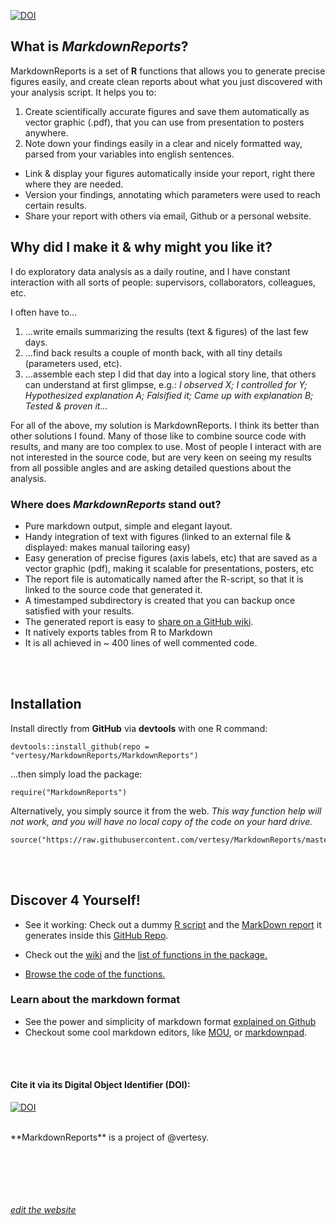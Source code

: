 

[![DOI](https://zenodo.org/badge/doi/10.5281/zenodo.45945.svg)](http://dx.doi.org/10.5281/zenodo.45945)


## What is ***MarkdownReports***?

MarkdownReports is a set of **R** functions that allows you to generate precise figures easily, and create clean reports about what you just discovered with your analysis script. It helps you to:


1. Create scientifically accurate figures and save them automatically as vector graphic (.pdf), that you can use from presentation to posters anywhere.
2. Note down your findings easily in a clear and nicely formatted way, parsed from your variables into english sentences.
- Link & display your figures automatically inside your report, right there where they are needed.
- Version your findings, annotating which parameters were used to reach certain results.
- Share your report with others via email, Github or a personal website.

 
## Why did I make it & why might you like it?

I do exploratory data analysis as a daily routine, and I have constant interaction with all sorts of people: supervisors, collaborators, colleagues, etc. 

I often have to...

1. ...write emails summarizing the results (text & figures) of the last few days.
2. ...find back results a couple of month back, with all tiny details (parameters used, etc).
3. ...assemble each step I did that day into a logical story line, that others can understand at first glimpse, e.g.: *I observed X; I controlled for Y; Hypothesized explanation A; Falsified it; Came up with explanation B; Tested & proven it...*
	
For all of the above, my solution is MarkdownReports. I think its better than other solutions I found. Many of those like to combine source code with results, and many are too complex to use. Most of people I interact with are not interested in  the source code, but are very keen on seeing my results from all possible angles and are asking detailed questions about the analysis.

### Where does ***MarkdownReports*** stand out?

- Pure markdown output, simple and elegant layout.
- Handy integration of text with figures (linked to an external file & displayed: makes manual tailoring easy)
- Easy generation of precise figures (axis labels, etc) that are saved as a vector graphic (pdf), making it scalable for presentations, posters, etc
- The report file is automatically named after the R-script, so that it is linked to the source code that generated it.
- A timestamped subdirectory is created that you can backup once satisfied with your results.
- The generated report is easy to [share on a GitHub wiki](https://github.com/vertesy/MarkdownReports/wiki/Github-wiki-integration).
- It natively exports tables from R to Markdown
- It is all achieved in ~ 400 lines of well commented code.


<br><br>
## Installation

Install directly from **GitHub** via **devtools** with one R command:

    devtools::install_github(repo = "vertesy/MarkdownReports/MarkdownReports")
    
...then simply load the package:

    require("MarkdownReports")
    
Alternatively, you simply source it from the web. 
*This way function help will not work, and you will have no local copy of the code on your hard drive.*

    source("https://raw.githubusercontent.com/vertesy/MarkdownReports/master/MarkdownReports/R/MarkdownReports.R")

<br><br>
## Discover 4 Yourself!

-  See it working: Check out a dummy [R script](https://github.com/vertesy/MarkdownReports/blob/master/Examples/Usage_Example_Script.R) 
 and the [MarkDown report](https://github.com/vertesy/MarkdownReports/blob/master/Examples/Usage_Example_Script/Usage_Example_Script.R.log.md) 
 it generates inside this [GitHub Repo](https://github.com/vertesy/MarkdownReports).

- Check out the [wiki](https://github.com/vertesy/MarkdownReports/wiki) and the [list of functions in the package.](https://github.com/vertesy/MarkdownReports/wiki/Function-Overview)

- [Browse the code of the functions.](https://github.com/vertesy/MarkdownReports/blob/master/MarkdownReports/R/MarkdownReports.R)


### Learn about the markdown format

- See the power and simplicity of markdown format [explained on Github](https://guides.github.com/features/mastering-markdown)
- Checkout some cool markdown editors, like [MOU](http://25.io/mou/), or [markdownpad](http://markdownpad.com/).


 <br/><br/>
#### Cite it via its Digital Object Identifier (DOI): 


[![DOI](https://zenodo.org/badge/doi/10.5281/zenodo.45945.svg)](http://dx.doi.org/10.5281/zenodo.45945)


<br>
**MarkdownReports** is a project of @vertesy.

 <br/> <br/> <br/> <br/> <br/>
[*edit the website*](https://github.com/vertesy/MarkdownReports/generated_pages/new)